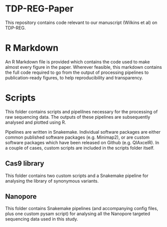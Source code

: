 # TDP-REG-Paper

This repository contains code relevant to our manuscript (Wilkins et al) on TDP-REG.

# R Markdown

An R Markdown file is provided which contains the code used to make almost every figure in the paper. Wherever feasible, this markdown contains the full code required to go from the output of processing pipelines to publication-ready figures, to help reproducibility and transparency.

# Scripts

This folder contains scripts and pipelilnes necessary for the processing of raw sequencing data. The outputs of these pipelines are subsequently analysed and plotted using R.

Pipelines are written in Snakemake. Individual software packages are either common published software packages (e.g. Minimap2), or are custom software packages which have been released on Github (e.g. QIAxcelR). In a couple of cases, custom scripts are included in the scripts folder itself.

## Cas9 library

This folder contains two custom scripts and a Snakemake pipeline for analysing the library of synonymous variants.

## Nanopore

This folder contains Snakemake pipelines (and accompanying config files, plus one custom pysam script) for analysing all the Nanopore targeted sequencing data used in this study.

